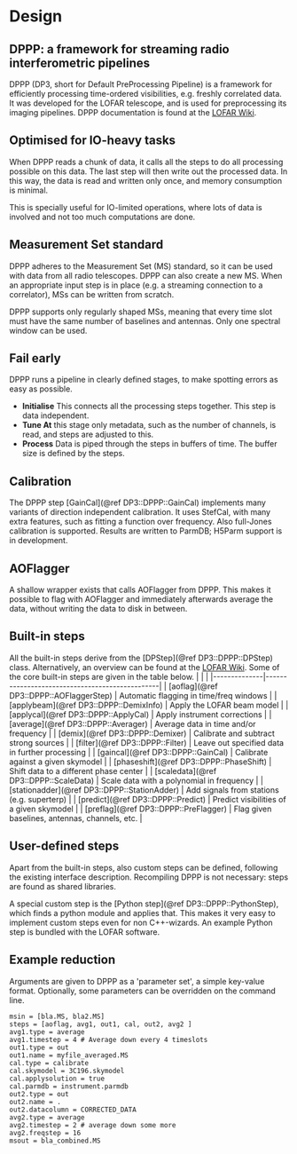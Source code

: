 # Design

## DPPP: a framework for streaming radio interferometric pipelines
DPPP (DP3, short for Default PreProcessing Pipeline) is a framework
for efficiently processing time-ordered visibilities,
e.g. freshly correlated data. It was developed for the LOFAR
telescope, and is used for preprocessing its imaging pipelines.
DPPP documentation is found at the [LOFAR Wiki](https://goo.gl/2uAaN9).

## Optimised for IO-heavy tasks
When DPPP reads a chunk of data, it calls all the steps to do
all processing possible on this data. The last step will then
write out the processed data. In this way, the data is read
and written only once, and memory consumption is minimal.

This is specially useful for IO-limited operations, where lots of
data is involved and not too much computations are done.

## Measurement Set standard
DPPP adheres to the Measurement Set (MS) standard, so it
can be used with data from all radio telescopes. DPPP can
also create a new MS. When an appropriate input step is in
place (e.g. a streaming connection to a correlator), MSs can
be written from scratch.

DPPP supports only regularly shaped MSs, meaning that every
time slot must have the same number of baselines and antennas.
Only one spectral window can be used.

## Fail early
DPPP runs a pipeline in clearly defined stages, to make spotting
errors as easy as possible.
* **Initialise** This connects all the processing steps together. This step is data independent.
* **Tune At** this stage only metadata, such as the number of channels, is read, and steps are adjusted to this.
* **Process** Data is piped through the steps in buffers of time. The buffer size is defined by the steps.

## Calibration
The DPPP step [GainCal](@ref DP3::DPPP::GainCal) implements many variants of direction
independent calibration. It uses StefCal, with many
extra features, such as fitting a function over frequency.
Also full-Jones calibration is supported. Results are written
to ParmDB; H5Parm support is in development.

## AOFlagger
A shallow wrapper exists that calls AOFlagger from DPPP.
This makes it possible to flag with AOFlagger and immediately
afterwards average the data, without writing the
data to disk in between.


## Built-in steps
All the built-in steps derive from the [DPStep](@ref DP3::DPPP::DPStep) class. Alternatively, an overview can be found at the [LOFAR Wiki](https://goo.gl/2uAaN9). Some of the core built-in steps are given in the table below.
|              |                                                |
|--------------|------------------------------------------------|
| [aoflag](@ref DP3::DPPP::AOFlaggerStep)       | Automatic flagging in time/freq windows        |
| [applybeam](@ref DP3::DPPP::DemixInfo)    | Apply the LOFAR beam model                     |
| [applycal](@ref DP3::DPPP::ApplyCal)     | Apply instrument corrections                   |
| [average](@ref DP3::DPPP::Averager)      | Average data in time and/or frequency          |
| [demix](@ref DP3::DPPP::Demixer)        | Calibrate and subtract strong sources          |
| [filter](@ref DP3::DPPP::Filter)       | Leave out specified data in further processing |
| [gaincal](@ref DP3::DPPP::GainCal)      | Calibrate against a given skymodel             |
| [phaseshift](@ref DP3::DPPP::PhaseShift)   | Shift data to a different phase center         |
| [scaledata](@ref DP3::DPPP::ScaleData)    | Scale data with a polynomial in frequency      |
| [stationadder](@ref DP3::DPPP::StationAdder) | Add signals from stations (e.g. superterp)     |
| [predict](@ref DP3::DPPP::Predict)      | Predict visibilities of a given skymodel       |
| [preflag](@ref DP3::DPPP::PreFlagger)      | Flag given baselines, antennas, channels, etc. |

## User-defined steps
Apart from the built-in steps, also custom steps can
be defined, following the existing interface description.
Recompiling DPPP is not necessary: steps are found as shared
libraries.

A special custom step is the [Python step](@ref DP3::DPPP::PythonStep), which finds a
python module and applies that. This makes it very easy to
implement custom steps even for non C++-wizards. An
example Python step is bundled with the LOFAR software.

## Example reduction
Arguments are given to DPPP as a 'parameter set', a simple
key-value format. Optionally, some parameters can be overridden
on the command line.

    msin = [bla.MS, bla2.MS]
    steps = [aoflag, avg1, out1, cal, out2, avg2 ]
    avg1.type = average
    avg1.timestep = 4 # Average down every 4 timeslots
    out1.type = out
    out1.name = myfile_averaged.MS
    cal.type = calibrate
    cal.skymodel = 3C196.skymodel
    cal.applysolution = true
    cal.parmdb = instrument.parmdb
    out2.type = out
    out2.name = .
    out2.datacolumn = CORRECTED_DATA
    avg2.type = average
    avg2.timestep = 2 # average down some more
    avg2.freqstep = 16
    msout = bla_combined.MS
